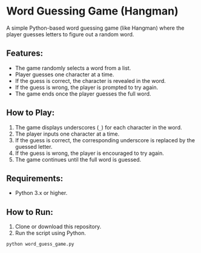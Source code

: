 # Word Guessing Game (Hangman)

A simple Python-based word guessing game (like Hangman) where the player guesses letters to figure out a random word.

## Features:
- The game randomly selects a word from a list.
- Player guesses one character at a time.
- If the guess is correct, the character is revealed in the word.
- If the guess is wrong, the player is prompted to try again.
- The game ends once the player guesses the full word.

## How to Play:
1. The game displays underscores (`_`) for each character in the word.
2. The player inputs one character at a time.
3. If the guess is correct, the corresponding underscore is replaced by the guessed letter.
4. If the guess is wrong, the player is encouraged to try again.
5. The game continues until the full word is guessed.

## Requirements:
- Python 3.x or higher.

## How to Run:
1. Clone or download this repository.
2. Run the script using Python.

```bash
python word_guess_game.py

